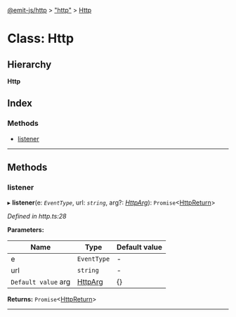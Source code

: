[@emit-js/http](../README.md) > ["http"](../modules/_http_.md) > [Http](../classes/_http_.http.md)

# Class: Http

## Hierarchy

**Http**

## Index

### Methods

* [listener](_http_.http.md#listener)

---

## Methods

<a id="listener"></a>

###  listener

▸ **listener**(e: *`EventType`*, url: *`string`*, arg?: *[HttpArg](../interfaces/_http_.httparg.md)*): `Promise`<[HttpReturn](../modules/_http_.md#httpreturn)>

*Defined in http.ts:28*

**Parameters:**

| Name | Type | Default value |
| ------ | ------ | ------ |
| e | `EventType` | - |
| url | `string` | - |
| `Default value` arg | [HttpArg](../interfaces/_http_.httparg.md) |  {} |

**Returns:** `Promise`<[HttpReturn](../modules/_http_.md#httpreturn)>

___

